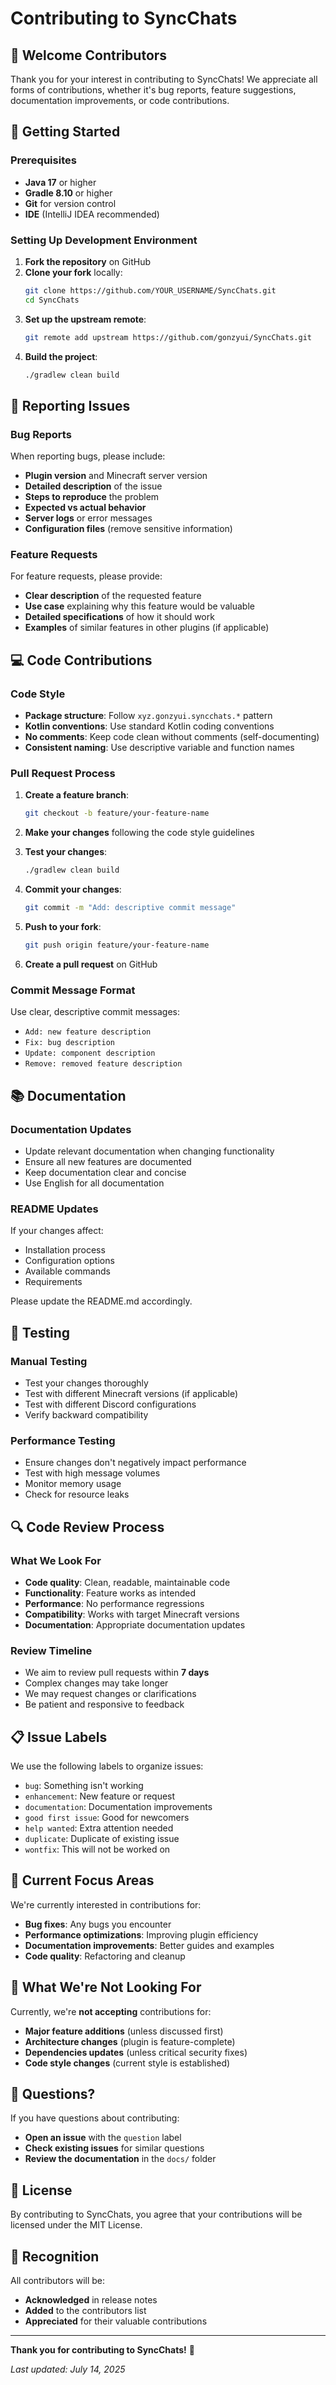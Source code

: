 # Contributing to SyncChats

## 🤝 Welcome Contributors

Thank you for your interest in contributing to SyncChats! We appreciate all forms of contributions, whether it's bug reports, feature suggestions, documentation improvements, or code contributions.

## 🚀 Getting Started

### Prerequisites
- **Java 17** or higher
- **Gradle 8.10** or higher
- **Git** for version control
- **IDE** (IntelliJ IDEA recommended)

### Setting Up Development Environment

1. **Fork the repository** on GitHub
2. **Clone your fork** locally:
   ```bash
   git clone https://github.com/YOUR_USERNAME/SyncChats.git
   cd SyncChats
   ```
3. **Set up the upstream remote**:
   ```bash
   git remote add upstream https://github.com/gonzyui/SyncChats.git
   ```
4. **Build the project**:
   ```bash
   ./gradlew clean build
   ```

## 🐛 Reporting Issues

### Bug Reports
When reporting bugs, please include:
- **Plugin version** and Minecraft server version
- **Detailed description** of the issue
- **Steps to reproduce** the problem
- **Expected vs actual behavior**
- **Server logs** or error messages
- **Configuration files** (remove sensitive information)

### Feature Requests
For feature requests, please provide:
- **Clear description** of the requested feature
- **Use case** explaining why this feature would be valuable
- **Detailed specifications** of how it should work
- **Examples** of similar features in other plugins (if applicable)

## 💻 Code Contributions

### Code Style
- **Package structure**: Follow `xyz.gonzyui.syncchats.*` pattern
- **Kotlin conventions**: Use standard Kotlin coding conventions
- **No comments**: Keep code clean without comments (self-documenting)
- **Consistent naming**: Use descriptive variable and function names

### Pull Request Process

1. **Create a feature branch**:
   ```bash
   git checkout -b feature/your-feature-name
   ```

2. **Make your changes** following the code style guidelines

3. **Test your changes**:
   ```bash
   ./gradlew clean build
   ```

4. **Commit your changes**:
   ```bash
   git commit -m "Add: descriptive commit message"
   ```

5. **Push to your fork**:
   ```bash
   git push origin feature/your-feature-name
   ```

6. **Create a pull request** on GitHub

### Commit Message Format
Use clear, descriptive commit messages:
- `Add: new feature description`
- `Fix: bug description`
- `Update: component description`
- `Remove: removed feature description`

## 📚 Documentation

### Documentation Updates
- Update relevant documentation when changing functionality
- Ensure all new features are documented
- Keep documentation clear and concise
- Use English for all documentation

### README Updates
If your changes affect:
- Installation process
- Configuration options
- Available commands
- Requirements

Please update the README.md accordingly.

## 🧪 Testing

### Manual Testing
- Test your changes thoroughly
- Test with different Minecraft versions (if applicable)
- Test with different Discord configurations
- Verify backward compatibility

### Performance Testing
- Ensure changes don't negatively impact performance
- Test with high message volumes
- Monitor memory usage
- Check for resource leaks

## 🔍 Code Review Process

### What We Look For
- **Code quality**: Clean, readable, maintainable code
- **Functionality**: Feature works as intended
- **Performance**: No performance regressions
- **Compatibility**: Works with target Minecraft versions
- **Documentation**: Appropriate documentation updates

### Review Timeline
- We aim to review pull requests within **7 days**
- Complex changes may take longer
- We may request changes or clarifications
- Be patient and responsive to feedback

## 📋 Issue Labels

We use the following labels to organize issues:
- `bug`: Something isn't working
- `enhancement`: New feature or request
- `documentation`: Documentation improvements
- `good first issue`: Good for newcomers
- `help wanted`: Extra attention needed
- `duplicate`: Duplicate of existing issue
- `wontfix`: This will not be worked on

## 🎯 Current Focus Areas

We're currently interested in contributions for:
- **Bug fixes**: Any bugs you encounter
- **Performance optimizations**: Improving plugin efficiency
- **Documentation improvements**: Better guides and examples
- **Code quality**: Refactoring and cleanup

## 🚫 What We're Not Looking For

Currently, we're **not accepting** contributions for:
- **Major feature additions** (unless discussed first)
- **Architecture changes** (plugin is feature-complete)
- **Dependencies updates** (unless critical security fixes)
- **Code style changes** (current style is established)

## 🤔 Questions?

If you have questions about contributing:
- **Open an issue** with the `question` label
- **Check existing issues** for similar questions
- **Review the documentation** in the `docs/` folder

## 📜 License

By contributing to SyncChats, you agree that your contributions will be licensed under the MIT License.

## 🙏 Recognition

All contributors will be:
- **Acknowledged** in release notes
- **Added** to the contributors list
- **Appreciated** for their valuable contributions

---

**Thank you for contributing to SyncChats!** 🎉

*Last updated: July 14, 2025*